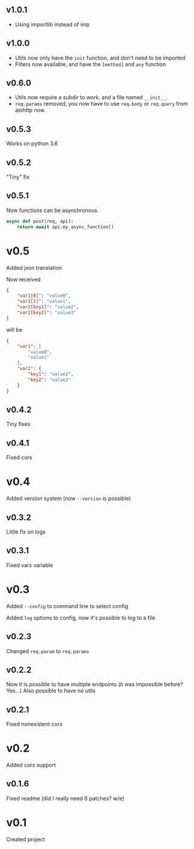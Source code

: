 ## v1.0.1
 * Using importlib instead of imp

## v1.0.0
 * Utils now only have the `init` function, and don't need to be imported
 * Filters now available, and have the `[method]` and `any` function

## v0.6.0
 * Utils now require a subdir to work, and a file named `__init__`.
 * `req.params` removed, you now have to use `req.body` or `req.query` from aiohttp now.

## v0.5.3
Works on python 3.6

## v0.5.2
"Tiny" fix

## v0.5.1
Now functions can be asynchronous.
```python
async def post(req, api):
    return await api.my_async_function()
```

# v0.5
Added json translation

Now received
```json
{
    "var1[0]": "value0", 
    "var1[1]": "value1",
    "var2[key1]": "value2",
    "var2[key2]": "value3"
}
```
will be
```json
{
    "var1": [
        "value0", 
        "value1"
    ],
    "var2": {
        "key1": "value2",
        "key2": "value3"
    }
}
```

## v0.4.2
Tiny fixes

## v0.4.1
Fixed cors

# v0.4
Added version system (now `--version` is possible)

## v0.3.2
Little fix on logs

## v0.3.1
Fixed vars variable

# v0.3
Added `--config` to command line to select config

Added `log` options to config, now it's possible to log to a file

## v0.2.3
Changed `req.param` to `req.params`

## v0.2.2
Now it is possible to have multiple endpoints (it was impossible before? Yes...)
Also possible to have no utils

## v0.2.1
Fixed nonexistent cors

# v0.2
Added cors support

## v0.1.6
Fixed readme (did I really need 6 patches? w/e)

# v0.1
Created project
